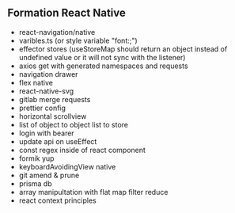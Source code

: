 
## Formation React Native
- react-navigation/native
- varibles.ts (or style variable "font:;")
- effector stores (useStoreMap should return an object instead of undefined value or it will not sync with the listener)
- axios get with generated namespaces and requests
- navigation drawer
- flex native
- react-native-svg
- gitlab merge requests
- prettier config
- horizontal scrollview
- list of object to object list to store
- login with bearer 
- update api on useEffect
- const regex inside of react component
- formik yup
- keyboardAvoidingView native
- git amend & prune
- prisma db
- array manipultation with flat map filter reduce
- react context principles 
